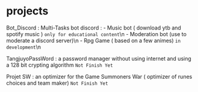 # projects


Bot_Discord : Multi-Tasks bot discord :
                            - Music bot ( download ytb and spotify music ) ``only for educational content``\n
                            - Moderation bot (use to moderate a discord server)\n
                            - Rpg Game ( based on a few animes) ``in development``\n

TangjuyoPassWord : a password manager without using internet and using a 128 bit crypting algorithm ``Not Finish Yet``

Projet SW : an optimizer for the Game Summoners War ( optimizer of runes choices and team maker) ``Not Finish Yet``
